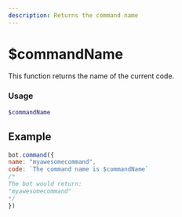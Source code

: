 ```yaml
---
description: Returns the command name
---
```


# $commandName

This function returns the name of the current code.

### Usage

```php
$commandName
```

## Example

```javascript
bot.command({
name: "myawesomecommand",
code: `The command name is $commandName`
/*
The bot would return:
"myawesomecommand"
*/
})
```
